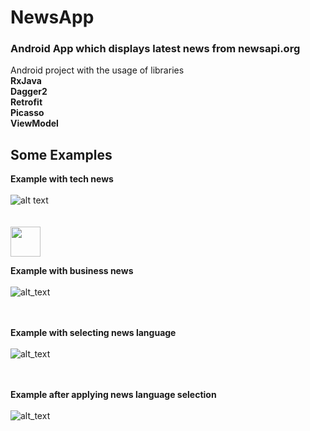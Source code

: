 # NewsApp
### Android App which displays latest news from **newsapi.org**

Android project with the usage of libraries</br>
 **RxJava**</br>
 **Dagger2**</br>
 **Retrofit**</br>
 **Picasso**</br>
 **ViewModel**</br>


## Some Examples

**Example with tech news** </br></br>
![alt text](https://github.com/Jamshid-M/NewsApp/blob/master/img/example1.png)</br></br></br>
<img src="https://github.com/favicon.ico" width="48">

**Example with business news** </br></br>
![alt_text](https://github.com/Jamshid-M/NewsApp/blob/master/img/example2.png)</br></br></br>

**Example with selecting news language** </br></br>
![alt_text](https://github.com/Jamshid-M/NewsApp/blob/master/img/select_lang.png)</br></br></br>

**Example after applying news language selection** </br></br>
![alt_text](https://github.com/Jamshid-M/NewsApp/blob/master/img/apply_lang.png)</br></br></br>
